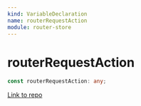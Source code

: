 ```yaml
---
kind: VariableDeclaration
name: routerRequestAction
module: router-store
---
```


# routerRequestAction

```ts
const routerRequestAction: any;
```

[Link to repo](https://github.com/ngrx/platform/blob/master/modules/router-store/src/actions.ts#L38-L41)
